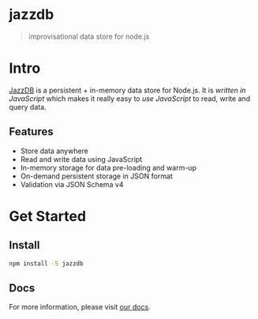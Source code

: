 # jazzdb

> improvisational data store for node.js

# Intro

[JazzDB](https://github.com/jazzdb/jazzdb) is a persistent + in-memory data store for Node.js. It is *written in JavaScript* which makes it really easy to *use JavaScript* to read, write and query data.

## Features

- Store data anywhere
- Read and write data using JavaScript
- In-memory storage for data pre-loading and warm-up
- On-demand persistent storage in JSON format
- Validation via JSON Schema v4

# Get Started

## Install

```sh
npm install -S jazzdb
```

## Docs

For more information, please visit [our docs](https://jazzdb.readme.io).
